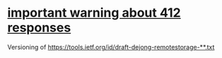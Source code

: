 # [important warning about 412 responses](https://github.com/remotestorage/spec/issues/23#issuecomment-20686517)

Versioning of https://tools.ietf.org/id/draft-dejong-remotestorage-**.txt
